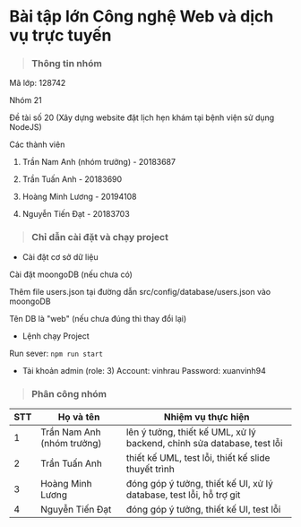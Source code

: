 
# Bài tập lớn Công nghệ Web và dịch vụ trực tuyến

> ### Thông tin nhóm

Mã lớp: 128742

Nhóm 21

Đề tài số 20 (Xây dựng website đặt lịch hẹn khám tại bệnh viện sử dụng NodeJS)

Các thành viên

1. Trần Nam Anh (nhóm trưởng) - 20183687

2. Trần Tuấn Anh - 20183690

3. Hoàng Minh Lương - 20194108

4. Nguyễn Tiến Đạt - 20183703

> ### Chỉ dẫn cài đặt và chạy  project

- Cài đặt cơ sở dữ liệu

Cài đặt moongoDB (nếu chưa có)

Thêm file users.json tại đường dẫn src/config/database/users.json vào moongoDB

Tên DB là "web" (nếu chưa đúng thì thay đổi lại)

-  Lệnh chạy Project

Run sever: `npm run start`

- Tài khoản admin (role: 3)
Account: vinhrau
Password: xuanvinh94

> ### Phân công nhóm

| STT | Họ và tên                  | Nhiệm vụ thực hiện | 
| --- | -------------------------- | -------------------|
| 1   | Trần Nam Anh (nhóm trưởng) |lên ý tưởng, thiết kế UML, xử lý backend, chỉnh sửa database, test lỗi | 
| 2   | Trần Tuấn Anh              |thiết kế UML, test lỗi, thiết kế slide thuyết trình | 
| 3   | Hoàng Minh Lương           |đóng góp ý tưởng, thiết kế UI, xử lý database, test lỗi, hỗ trợ git| 
| 4   | Nguyễn Tiến Đạt            |đóng góp ý tưởng, thiết kế UI, test lỗi| 

